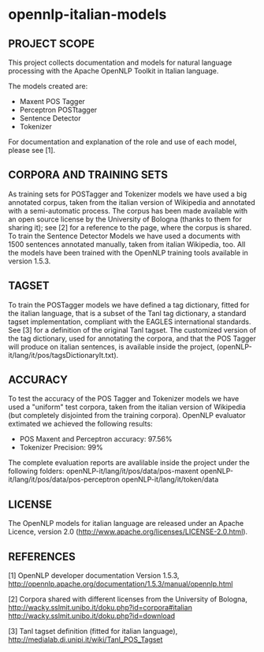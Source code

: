 opennlp-italian-models
======================

PROJECT SCOPE
-------------------------

This project collects documentation and models for natural language processing with the Apache OpenNLP Toolkit in Italian language.

The models created are:
  - Maxent POS Tagger
  - Perceptron POSTtagger 
  - Sentence Detector
  - Tokenizer

For documentation and explanation of the role and use of each model, please see [1].


CORPORA AND TRAINING SETS
-------------------------

As training sets for POSTagger and Tokenizer models we have used a big annotated corpus, taken from the italian version of Wikipedia and annotated with a semi-automatic process.
The corpus has been made available with an open source license by the University of Bologna (thanks to them for sharing it); see [2] for a reference to the page, where the corpus is shared.
To train the Sentence Detector Models we have used a documents with 1500 sentences annotated manually, taken from italian Wikipedia, too.
All the models have been trained with the OpenNLP training tools available in version 1.5.3.


TAGSET
-------------------------

To train the POSTagger models we have defined a tag dictionary, fitted for the italian language, that is a subset of the Tanl tag dictionary, a standard tagset implementation, compliant with the EAGLES international standards. See [3] for a definition of the original Tanl tagset.
The customized version of the tag dictionary, used for annotating the corpora, and that the POS Tagger will produce on italian sentences, is available inside the project, (openNLP-it/lang/it/pos/tagsDictionaryIt.txt).


ACCURACY
-------------------------

To test the accuracy of the POS Tagger and Tokenizer models we have used a "uniform" test corpora, taken from the italian version of Wikipedia (but completely disjointed from the training corpora).
OpenNLP evaluator extimated we achieved the following results:
  - POS Maxent and Perceptron accuracy: 97.56%
  - Tokenizer Precision: 99%

The complete evaluation reports are avalilable inside the project under the following folders: 
openNLP-it/lang/it/pos/data/pos-maxent
openNLP-it/lang/it/pos/data/pos-perceptron
openNLP-it/lang/it/token/data


LICENSE
-------------------------

The OpenNLP models for italian language are released under an Apache Licence, version 2.0
(http://www.apache.org/licenses/LICENSE-2.0.html).


REFERENCES
-------------------------

[1] OpenNLP developer documentation Version 1.5.3,
http://opennlp.apache.org/documentation/1.5.3/manual/opennlp.html

[2] Corpora shared with different licenses from the University of Bologna,
http://wacky.sslmit.unibo.it/doku.php?id=corpora#italian
http://wacky.sslmit.unibo.it/doku.php?id=download

[3] Tanl tagset definition (fitted for italian language),
http://medialab.di.unipi.it/wiki/Tanl_POS_Tagset
